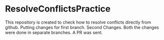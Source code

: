 # ResolveConflictsPractice
This repository is created to check how to resolve conflicts directly from github.
Putting changes for first branch.
Second Changes.
Both the changes were done in separate branches.
A PR was sent.
